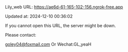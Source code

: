 Lily_web URL: https://ae6d-61-165-102-156.ngrok-free.app

Updated at: 2024-12-10 00:36:02

If you cannot open this URL, the server might be down.

Please contact: 

goley04@foxmail.com Or Wechat:GL_yeaH